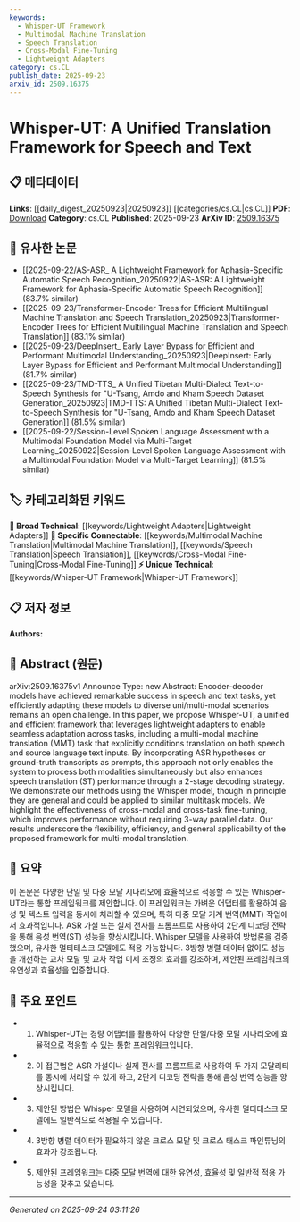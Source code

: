 ```yaml
---
keywords:
  - Whisper-UT Framework
  - Multimodal Machine Translation
  - Speech Translation
  - Cross-Modal Fine-Tuning
  - Lightweight Adapters
category: cs.CL
publish_date: 2025-09-23
arxiv_id: 2509.16375
---
```


<!-- KEYWORD_LINKING_METADATA:
{
  "processed_timestamp": "2025-09-24T03:11:26.142101",
  "vocabulary_version": "1.0",
  "selected_keywords": [
    "Whisper-UT Framework",
    "Multimodal Machine Translation",
    "Speech Translation",
    "Cross-Modal Fine-Tuning",
    "Lightweight Adapters"
  ],
  "rejected_keywords": [],
  "similarity_scores": {
    "Whisper-UT Framework": 0.85,
    "Multimodal Machine Translation": 0.82,
    "Speech Translation": 0.78,
    "Cross-Modal Fine-Tuning": 0.79,
    "Lightweight Adapters": 0.72
  },
  "extraction_method": "AI_prompt_based",
  "budget_applied": true,
  "candidates_json": {
    "candidates": [
      {
        "surface": "Whisper-UT",
        "canonical": "Whisper-UT Framework",
        "aliases": [
          "Whisper Unified Translation"
        ],
        "category": "unique_technical",
        "rationale": "Represents a novel framework introduced in the paper, crucial for understanding the proposed method.",
        "novelty_score": 0.95,
        "connectivity_score": 0.65,
        "specificity_score": 0.9,
        "link_intent_score": 0.85
      },
      {
        "surface": "multi-modal machine translation",
        "canonical": "Multimodal Machine Translation",
        "aliases": [
          "MMT"
        ],
        "category": "specific_connectable",
        "rationale": "Key concept in the paper that connects speech and text translation, linking to multimodal learning.",
        "novelty_score": 0.7,
        "connectivity_score": 0.88,
        "specificity_score": 0.8,
        "link_intent_score": 0.82
      },
      {
        "surface": "speech translation",
        "canonical": "Speech Translation",
        "aliases": [
          "ST"
        ],
        "category": "specific_connectable",
        "rationale": "Central task discussed in the paper, essential for linking to related translation technologies.",
        "novelty_score": 0.6,
        "connectivity_score": 0.85,
        "specificity_score": 0.75,
        "link_intent_score": 0.78
      },
      {
        "surface": "cross-modal fine-tuning",
        "canonical": "Cross-Modal Fine-Tuning",
        "aliases": [
          "cross-modal tuning"
        ],
        "category": "specific_connectable",
        "rationale": "Describes a specific technique used to enhance model performance across different modalities.",
        "novelty_score": 0.68,
        "connectivity_score": 0.8,
        "specificity_score": 0.78,
        "link_intent_score": 0.79
      },
      {
        "surface": "lightweight adapters",
        "canonical": "Lightweight Adapters",
        "aliases": [
          "adapters"
        ],
        "category": "broad_technical",
        "rationale": "Technical component that facilitates model adaptation, relevant to model architecture discussions.",
        "novelty_score": 0.55,
        "connectivity_score": 0.7,
        "specificity_score": 0.65,
        "link_intent_score": 0.72
      }
    ],
    "ban_list_suggestions": [
      "method",
      "performance",
      "system"
    ]
  },
  "decisions": [
    {
      "candidate_surface": "Whisper-UT",
      "resolved_canonical": "Whisper-UT Framework",
      "decision": "linked",
      "scores": {
        "novelty": 0.95,
        "connectivity": 0.65,
        "specificity": 0.9,
        "link_intent": 0.85
      }
    },
    {
      "candidate_surface": "multi-modal machine translation",
      "resolved_canonical": "Multimodal Machine Translation",
      "decision": "linked",
      "scores": {
        "novelty": 0.7,
        "connectivity": 0.88,
        "specificity": 0.8,
        "link_intent": 0.82
      }
    },
    {
      "candidate_surface": "speech translation",
      "resolved_canonical": "Speech Translation",
      "decision": "linked",
      "scores": {
        "novelty": 0.6,
        "connectivity": 0.85,
        "specificity": 0.75,
        "link_intent": 0.78
      }
    },
    {
      "candidate_surface": "cross-modal fine-tuning",
      "resolved_canonical": "Cross-Modal Fine-Tuning",
      "decision": "linked",
      "scores": {
        "novelty": 0.68,
        "connectivity": 0.8,
        "specificity": 0.78,
        "link_intent": 0.79
      }
    },
    {
      "candidate_surface": "lightweight adapters",
      "resolved_canonical": "Lightweight Adapters",
      "decision": "linked",
      "scores": {
        "novelty": 0.55,
        "connectivity": 0.7,
        "specificity": 0.65,
        "link_intent": 0.72
      }
    }
  ]
}
-->

# Whisper-UT: A Unified Translation Framework for Speech and Text

## 📋 메타데이터

**Links**: [[daily_digest_20250923|20250923]] [[categories/cs.CL|cs.CL]]
**PDF**: [Download](https://arxiv.org/pdf/2509.16375.pdf)
**Category**: cs.CL
**Published**: 2025-09-23
**ArXiv ID**: [2509.16375](https://arxiv.org/abs/2509.16375)

## 🔗 유사한 논문
- [[2025-09-22/AS-ASR_ A Lightweight Framework for Aphasia-Specific Automatic Speech Recognition_20250922|AS-ASR: A Lightweight Framework for Aphasia-Specific Automatic Speech Recognition]] (83.7% similar)
- [[2025-09-23/Transformer-Encoder Trees for Efficient Multilingual Machine Translation and Speech Translation_20250923|Transformer-Encoder Trees for Efficient Multilingual Machine Translation and Speech Translation]] (83.1% similar)
- [[2025-09-23/DeepInsert_ Early Layer Bypass for Efficient and Performant Multimodal Understanding_20250923|DeepInsert: Early Layer Bypass for Efficient and Performant Multimodal Understanding]] (81.7% similar)
- [[2025-09-23/TMD-TTS_ A Unified Tibetan Multi-Dialect Text-to-Speech Synthesis for \"U-Tsang, Amdo and Kham Speech Dataset Generation_20250923|TMD-TTS: A Unified Tibetan Multi-Dialect Text-to-Speech Synthesis for \"U-Tsang, Amdo and Kham Speech Dataset Generation]] (81.5% similar)
- [[2025-09-22/Session-Level Spoken Language Assessment with a Multimodal Foundation Model via Multi-Target Learning_20250922|Session-Level Spoken Language Assessment with a Multimodal Foundation Model via Multi-Target Learning]] (81.5% similar)

## 🏷️ 카테고리화된 키워드
**🧠 Broad Technical**: [[keywords/Lightweight Adapters|Lightweight Adapters]]
**🔗 Specific Connectable**: [[keywords/Multimodal Machine Translation|Multimodal Machine Translation]], [[keywords/Speech Translation|Speech Translation]], [[keywords/Cross-Modal Fine-Tuning|Cross-Modal Fine-Tuning]]
**⚡ Unique Technical**: [[keywords/Whisper-UT Framework|Whisper-UT Framework]]

## 📋 저자 정보

**Authors:** 

## 📄 Abstract (원문)

arXiv:2509.16375v1 Announce Type: new 
Abstract: Encoder-decoder models have achieved remarkable success in speech and text tasks, yet efficiently adapting these models to diverse uni/multi-modal scenarios remains an open challenge. In this paper, we propose Whisper-UT, a unified and efficient framework that leverages lightweight adapters to enable seamless adaptation across tasks, including a multi-modal machine translation (MMT) task that explicitly conditions translation on both speech and source language text inputs. By incorporating ASR hypotheses or ground-truth transcripts as prompts, this approach not only enables the system to process both modalities simultaneously but also enhances speech translation (ST) performance through a 2-stage decoding strategy. We demonstrate our methods using the Whisper model, though in principle they are general and could be applied to similar multitask models. We highlight the effectiveness of cross-modal and cross-task fine-tuning, which improves performance without requiring 3-way parallel data. Our results underscore the flexibility, efficiency, and general applicability of the proposed framework for multi-modal translation.

## 📝 요약

이 논문은 다양한 단일 및 다중 모달 시나리오에 효율적으로 적응할 수 있는 Whisper-UT라는 통합 프레임워크를 제안합니다. 이 프레임워크는 가벼운 어댑터를 활용하여 음성 및 텍스트 입력을 동시에 처리할 수 있으며, 특히 다중 모달 기계 번역(MMT) 작업에서 효과적입니다. ASR 가설 또는 실제 전사를 프롬프트로 사용하여 2단계 디코딩 전략을 통해 음성 번역(ST) 성능을 향상시킵니다. Whisper 모델을 사용하여 방법론을 검증했으며, 유사한 멀티태스크 모델에도 적용 가능합니다. 3방향 병렬 데이터 없이도 성능을 개선하는 교차 모달 및 교차 작업 미세 조정의 효과를 강조하며, 제안된 프레임워크의 유연성과 효율성을 입증합니다.

## 🎯 주요 포인트

- 1. Whisper-UT는 경량 어댑터를 활용하여 다양한 단일/다중 모달 시나리오에 효율적으로 적응할 수 있는 통합 프레임워크입니다.
- 2. 이 접근법은 ASR 가설이나 실제 전사를 프롬프트로 사용하여 두 가지 모달리티를 동시에 처리할 수 있게 하고, 2단계 디코딩 전략을 통해 음성 번역 성능을 향상시킵니다.
- 3. 제안된 방법은 Whisper 모델을 사용하여 시연되었으며, 유사한 멀티태스크 모델에도 일반적으로 적용될 수 있습니다.
- 4. 3방향 병렬 데이터가 필요하지 않은 크로스 모달 및 크로스 태스크 파인튜닝의 효과가 강조됩니다.
- 5. 제안된 프레임워크는 다중 모달 번역에 대한 유연성, 효율성 및 일반적 적용 가능성을 갖추고 있습니다.


---

*Generated on 2025-09-24 03:11:26*